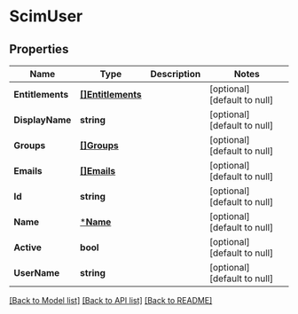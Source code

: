 # ScimUser

## Properties
Name | Type | Description | Notes
------------ | ------------- | ------------- | -------------
**Entitlements** | [**[]Entitlements**](Entitlements.md) |  | [optional] [default to null]
**DisplayName** | **string** |  | [optional] [default to null]
**Groups** | [**[]Groups**](Groups.md) |  | [optional] [default to null]
**Emails** | [**[]Emails**](Emails.md) |  | [optional] [default to null]
**Id** | **string** |  | [optional] [default to null]
**Name** | [***Name**](Name.md) |  | [optional] [default to null]
**Active** | **bool** |  | [optional] [default to null]
**UserName** | **string** |  | [optional] [default to null]

[[Back to Model list]](../README.md#documentation-for-models) [[Back to API list]](../README.md#documentation-for-api-endpoints) [[Back to README]](../README.md)


